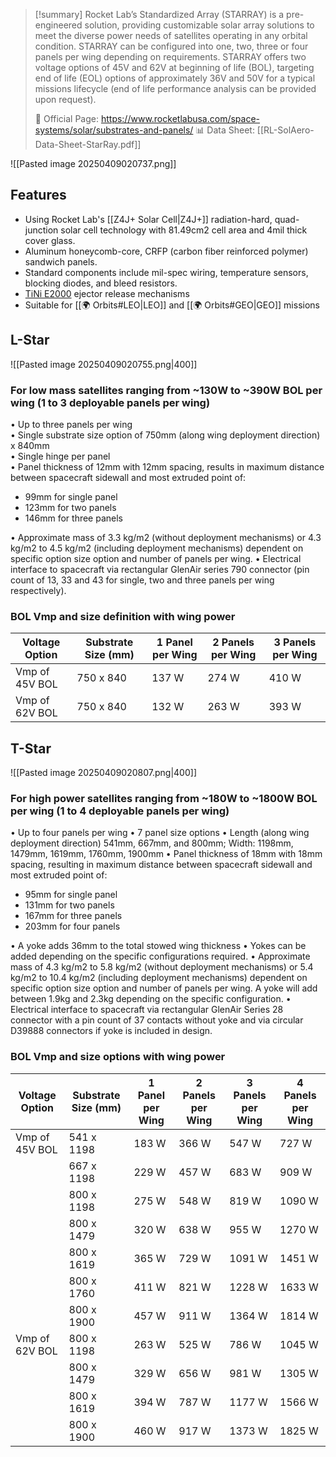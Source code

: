 >[!summary]
>Rocket Lab’s Standardized Array (STARRAY) is a pre-engineered solution, providing customizable solar array solutions to meet the diverse power needs of satellites operating in any orbital condition. STARRAY can be configured into one, two, three or four panels per wing depending on requirements. STARRAY offers two voltage options of 45V and 62V at beginning of life (BOL), targeting end of life (EOL) options of approximately 36V and 50V for a typical missions lifecycle (end of life performance analysis can be provided upon request).
>
>🔗 Official Page: https://www.rocketlabusa.com/space-systems/solar/substrates-and-panels/
>📊 Data Sheet: [[RL-SolAero-Data-Sheet-StarRay.pdf]]

![[Pasted image 20250409020737.png]]
## Features

- Using Rocket Lab's [[Z4J+ Solar Cell|Z4J+]] radiation-hard, quad-junction solar cell technology with 81.49cm2 cell area and 4mil thick cover glass.
- Aluminum honeycomb-core, CRFP (carbon fiber reinforced polymer) sandwich panels.
- Standard components include mil-spec wiring, temperature sensors, blocking diodes, and bleed resistors.
- [TiNi E2000](https://ebad.com/products/tini-ejector-release-mechanism-erm/#erm-e2000) ejector release mechanisms
- Suitable for [[🌍 Orbits#LEO|LEO]] and [[🌍 Orbits#GEO|GEO]] missions
## L-Star

![[Pasted image 20250409020755.png|400]]
### For low mass satellites ranging from ~130W to ~390W BOL per wing (1 to 3 deployable panels per wing)

• Up to three panels per wing  
• Single substrate size option of 750mm (along wing deployment direction) x 840mm  
• Single hinge per panel  
• Panel thickness of 12mm with 12mm spacing, results in maximum distance between spacecraft sidewall and most extruded point of:
- 99mm for single panel
- 123mm for two panels
- 146mm for three panels

• Approximate mass of 3.3 kg/m2 (without deployment mechanisms) or 4.3 kg/m2 to 4.5 kg/m2 (including deployment mechanisms) dependent on specific option size option and number of panels per wing.
• Electrical interface to spacecraft via rectangular GlenAir series 790 connector (pin count of 13, 33 and 43 for single, two and three panels per wing respectively).

### BOL Vmp and size definition with wing power

| Voltage Option | Substrate Size (mm) | 1 Panel per Wing | 2 Panels per Wing | 3 Panels per Wing |
|----------------|---------------------|------------------|-------------------|-------------------|
| Vmp of 45V BOL | 750 x 840           | 137 W            | 274 W             | 410 W             |
| Vmp of 62V BOL | 750 x 840           | 132 W            | 263 W             | 393 W             |


## T-Star

![[Pasted image 20250409020807.png|400]]
### For high power satellites ranging from ~180W to ~1800W BOL per wing (1 to 4 deployable panels per wing)

• Up to four panels per wing
• 7 panel size options
• Length (along wing deployment direction) 541mm, 667mm, and 800mm; Width: 1198mm, 1479mm, 1619mm, 1760mm, 1900mm
• Panel thickness of 18mm with 18mm spacing, resulting in maximum distance between spacecraft sidewall and most extruded point of:
- 95mm for single panel
- 131mm for two panels
- 167mm for three panels
- 203mm for four panels

• A yoke adds 36mm to the total stowed wing thickness
• Yokes can be added depending on the specific configurations required.
• Approximate mass of 4.3 kg/m2 to 5.8 kg/m2 (without deployment mechanisms) or 5.4 kg/m2 to 10.4 kg/m2 (including deployment mechanisms) dependent on specific option size option and number of panels per wing. A yoke will add between 1.9kg and 2.3kg depending on the specific configuration.
• Electrical interface to spacecraft via rectangular GlenAir Series 28 connector with a pin count of 37 contacts without yoke and via circular D39888 connectors if yoke is included in design. 

### BOL Vmp and size options with wing power

| Voltage Option | Substrate Size (mm) | 1 Panel per Wing | 2 Panels per Wing | 3 Panels per Wing | 4 Panels per Wing |
|----------------|---------------------|------------------|-------------------|-------------------|-------------------|
| Vmp of 45V BOL | 541 x 1198          | 183 W            | 366 W             | 547 W             | 727 W             |
|                | 667 x 1198          | 229 W            | 457 W             | 683 W             | 909 W             |
|                | 800 x 1198          | 275 W            | 548 W             | 819 W             | 1090 W            |
|                | 800 x 1479          | 320 W            | 638 W             | 955 W             | 1270 W            |
|                | 800 x 1619          | 365 W            | 729 W             | 1091 W            | 1451 W            |
|                | 800 x 1760          | 411 W            | 821 W             | 1228 W            | 1633 W            |
|                | 800 x 1900          | 457 W            | 911 W             | 1364 W            | 1814 W            |
| Vmp of 62V BOL | 800 x 1198          | 263 W            | 525 W             | 786 W             | 1045 W            |
|                | 800 x 1479          | 329 W            | 656 W             | 981 W             | 1305 W            |
|                | 800 x 1619          | 394 W            | 787 W             | 1177 W            | 1566 W            |
|                | 800 x 1900          | 460 W            | 917 W             | 1373 W            | 1825 W            |
